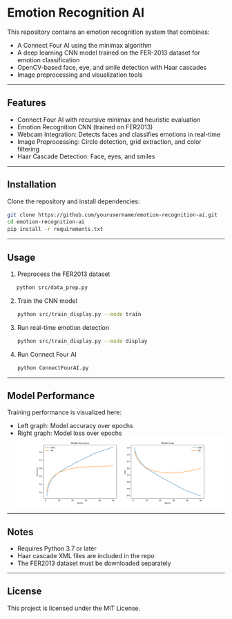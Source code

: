 # Emotion Recognition AI

This repository contains an emotion recognition system that combines:

- A Connect Four AI using the minimax algorithm  
- A deep learning CNN model trained on the FER-2013 dataset for emotion classification  
- OpenCV-based face, eye, and smile detection with Haar cascades  
- Image preprocessing and visualization tools  

---


## Features

- Connect Four AI with recursive minimax and heuristic evaluation  
- Emotion Recognition CNN (trained on FER2013)  
- Webcam Integration: Detects faces and classifies emotions in real-time  
- Image Preprocessing: Circle detection, grid extraction, and color filtering  
- Haar Cascade Detection: Face, eyes, and smiles  

---

## Installation

Clone the repository and install dependencies:
```bash
git clone https://github.com/yourusername/emotion-recognition-ai.git
cd emotion-recognition-ai
pip install -r requirements.txt
```
---

## Usage

1. Preprocess the FER2013 dataset  
```bash
   python src/data_prep.py  
```
2. Train the CNN model
   ```bash
   python src/train_display.py --mode train  
   ```
3. Run real-time emotion detection
   ```bash  
   python src/train_display.py --mode display  
   ```
4. Run Connect Four AI
   ```bash  
   python ConnectFourAI.py  
   ```
---

## Model Performance

Training performance is visualized here:

- Left graph: Model accuracy over epochs  
- Right graph: Model loss over epochs  
![Model Performance](imgs/accuracy.png)
---

## Notes

- Requires Python 3.7 or later  
- Haar cascade XML files are included in the repo  
- The FER2013 dataset must be downloaded separately  

---

## License

This project is licensed under the MIT License.
